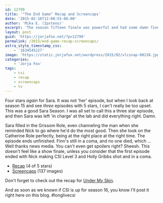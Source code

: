 ```yaml
---
id: 12799
title: '"The End Game" Recap and Screencaps'
date: '2015-02-16T12:00:55-08:00'
author: 'Mika E. (Ipstenu)'
excerpt: 'The season fifteen finale was powerful and had some damn fine Jorja moments.'
layout: post
guid: 'https://jorjafox.net/?p=12799'
permalink: /2015/end-game-recap-screencaps/
astra_style_timestamp_css:
    - '1634545227'
image: 'https://static.jorjafox.net/wordpress/2015/02/vlcsnap-00138.jpg'
categories:
    - 'Jorja Fox'
tags:
    - csi
    - recap
    - screencaps
    - tv
---
```


Four stars <em>again</em> for Sara. It was not 'her' episode, but when I look back at season 15 and see <em>three</em> episodes with 5 stars, I can't really be too upset. This was a good Sara Season. I was all set to call this a three star episode, and then Sara was left 'in charge' at the lab and did everything right. Damn.

Sara filled in the Grissom Role, even channeling the man when she reminded Nick to go where he'd do the most good. Then she took on the Catherine Role perfectly, being at the right place at the right time. The episode ends unfinished. Finn's still in a coma, and no one died, which ... Well thanks news media. You can't even get spoilers right? Sheesh. This doesn't feel like a show finale, unless you consider that the first episode ended with Nick making CSI Level 3 and Holly Gribbs shot and in a coma.
<ul>
 	<li><a href="https://jorjafox.net/wiki/The_End_Game">Recap</a> (4 of 5 stars)</li>
 	<li><a href="https://jorjafox.net/gallery/tv/csi/season15/18-endgame/">Screencaps</a> (137 images)</li>
</ul>
Don't forget to check out the recap for <a href="https://jorjafox.net/2015/under-my-skin-recap/">Under My Skin</a>.

And as soon as we known if CSI is up for season 16, you know I'll post it right here on this blog. #longlivecsi
